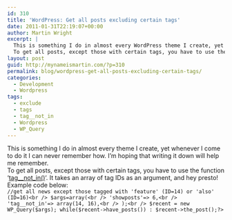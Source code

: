 ```yaml
---
id: 310
title: 'WordPress: Get all posts excluding certain tags'
date: 2011-01-31T22:19:07+00:00
author: Martin Wright
excerpt: |
  This is something I do in almost every WordPress theme I create, yet whenever I come to do it I can never remember how. I'm hoping that writing it down will help me remember.
  To get all posts, except those with certain tags, you have to use the function 'tag__not_in()'.
layout: post
guid: http://mynameismartin.com/?p=310
permalink: blog/wordpress-get-all-posts-excluding-certain-tags/
categories:
  - Development
  - Wordpress
tags:
  - exclude
  - tags
  - tag__not_in
  - Wordpress
  - WP_Query
---
```

This is something I do in almost every theme I create, yet whenever I come to do it I can never remember how. I&#8217;m hoping that writing it down will help me remember.  
To get all posts, except those with certain tags, you have to use the function &#8216;<a title="tag__not_in on the WordPress Codex" href="http://wordpress.org/tags/tag_not_in" target="_blank">tag__not_in()</a>&#8216;. It takes an array of tag IDs as an argument, and hey presto! Example code below:  
`//get all news except those tagged with 'feature' (ID=14) or 'also' (ID=16)<br />
$args=array(<br />
'showposts'=> 6,<br />
'tag__not_in'=> array(14, 16),<br />
);<br />
$recent = new WP_Query($args); while($recent->have_posts()) : $recent->the_post();?>`